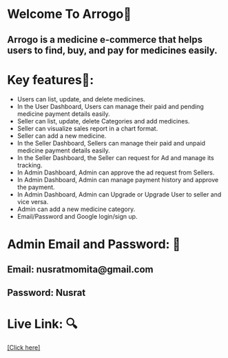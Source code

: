 <h1>Welcome To Arrogo💊</h1>
<h2>Arrogo is a medicine e-commerce that helps users to find, buy, and pay for medicines easily. </h2>

<h1>Key features🎇: </h1>
<ul>
  <li>Users can list, update, and delete medicines.</li>
  <li>In the User Dashboard, Users can manage their paid and pending medicine payment details easily.</li>
  <li>Seller can list, update, delete Categories and add medicines.</li>
  <li>Seller can visualize sales report in a chart format.</li>
  <li>Seller can add a new medicine.</li>
  <li>In the Seller Dashboard, Sellers can manage their paid and unpaid medicine payment details easily.</li>
  <li>In the Seller Dashboard, the  Seller can request for Ad and manage its tracking.</li>
  <li>In Admin Dashboard,  Admin can approve the ad request from Sellers.</li>
  <li>In Admin Dashboard,  Admin can manage payment history and approve the payment.</li>
  <li>In Admin Dashboard,  Admin can Upgrade or Upgrade User to seller and vice versa.</li>
  <li>Admin can add a new medicine category.</li>
  <li>Email/Password and Google login/sign up.</li>
</ul>

<h1>Admin Email and Password: 🧧</h1>
<h2>Email: nusratmomita@gmail.com</h2>
<h2>Password: Nusrat</h2>

<h1>Live Link: 🔍</h1>
<a href="https://aroggo-e998e.web.app/">[Click here]</a>

